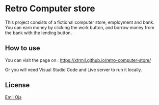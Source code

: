 # Retro Computer store

This project consists of a fictional computer store, employment and bank.
You can earn money by clicking the work button, and borrow money from the bank with the lending button.


## How to use

You can visit the page on : https://xtrmil.github.io/retro-computer-store/

Or you will need Visual Studio Code and Live server to run it locally.


## License
[Emil Oja](https://github.com/xtrmil)

